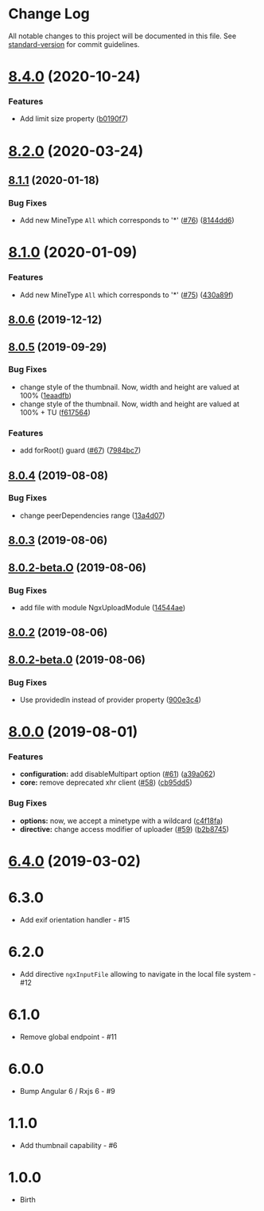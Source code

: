 # Change Log

All notable changes to this project will be documented in this file. See [standard-version](https://github.com/conventional-changelog/standard-version) for commit guidelines.

<a name="8.4.0"></a>
# [8.4.0](https://github.com/wKoza/ngx-upload/compare/v8.3.0...v8.4.0) (2020-10-24)


### Features

* Add limit size property ([b0190f7](https://github.com/wKoza/ngx-upload/commit/b0190f7))



<a name="8.2.0"></a>
# [8.2.0](https://github.com/wKoza/ngx-upload/compare/v8.1.1...v8.2.0) (2020-03-24)



<a name="8.1.1"></a>
## [8.1.1](https://github.com/wKoza/ngx-upload/compare/v8.1.0...v8.1.1) (2020-01-18)


### Bug Fixes

* Add new MineType `All` which corresponds to '*' ([#76](https://github.com/wKoza/ngx-upload/issues/76)) ([8144dd6](https://github.com/wKoza/ngx-upload/commit/8144dd6))



<a name="8.1.0"></a>
# [8.1.0](https://github.com/wKoza/ngx-upload/compare/v8.0.6...v8.1.0) (2020-01-09)


### Features

* Add new MineType `All` which corresponds to '*' ([#75](https://github.com/wKoza/ngx-upload/issues/75)) ([430a89f](https://github.com/wKoza/ngx-upload/commit/430a89f))



<a name="8.0.6"></a>
## [8.0.6](https://github.com/wKoza/ngx-upload/compare/v8.0.5...v8.0.6) (2019-12-12)



<a name="8.0.5"></a>
## [8.0.5](https://github.com/wKoza/ngx-upload/compare/v8.0.4...v8.0.5) (2019-09-29)


### Bug Fixes

* change style of the thumbnail. Now, width and height are valued at 100% ([1eaadfb](https://github.com/wKoza/ngx-upload/commit/1eaadfb))
* change style of the thumbnail. Now, width and height are valued at 100% + TU ([f617564](https://github.com/wKoza/ngx-upload/commit/f617564))


### Features

* add forRoot() guard ([#67](https://github.com/wKoza/ngx-upload/issues/67)) ([7984bc7](https://github.com/wKoza/ngx-upload/commit/7984bc7))



<a name="8.0.4"></a>
## [8.0.4](https://github.com/wKoza/ngx-upload/compare/v8.0.3...v8.0.4) (2019-08-08)


### Bug Fixes

* change peerDependencies range ([13a4d07](https://github.com/wKoza/ngx-upload/commit/13a4d07))



<a name="8.0.3"></a>
## [8.0.3](https://github.com/wKoza/ngx-upload/compare/v8.0.2...v8.0.3) (2019-08-06)



<a name="8.0.2-beta.O"></a>
## [8.0.2-beta.O](https://github.com/wKoza/ngx-upload/compare/v8.0.2...v8.0.2-beta.O) (2019-08-06)


### Bug Fixes

* add file with module NgxUploadModule ([14544ae](https://github.com/wKoza/ngx-upload/commit/14544ae))



<a name="8.0.2"></a>
## [8.0.2](https://github.com/wKoza/ngx-upload/compare/v8.0.2-beta.0...v8.0.2) (2019-08-06)



<a name="8.0.2-beta.0"></a>
## [8.0.2-beta.0](https://github.com/wKoza/ngx-upload/compare/v8.0.1...v8.0.2-beta.0) (2019-08-06)


### Bug Fixes

* Use providedIn instead of provider property ([900e3c4](https://github.com/wKoza/ngx-upload/commit/900e3c4))



<a name="8.0.0"></a>
# [8.0.0](https://github.com/wKoza/ngx-upload/compare/v8.0.0-beta.4...v8.0.0) (2019-08-01)


### Features

* **configuration:** add disableMultipart option ([#61](https://github.com/wKoza/ngx-upload/issues/61)) ([a39a062](https://github.com/wKoza/ngx-upload/commit/a39a062))
* **core:** remove deprecated xhr client ([#58](https://github.com/wKoza/ngx-upload/issues/58)) ([cb95dd5](https://github.com/wKoza/ngx-upload/commit/cb95dd5))

### Bug Fixes

* **options:** now, we accept a minetype with a wildcard ([c4f18fa](https://github.com/wKoza/ngx-upload/commit/c4f18fa))
* **directive:** change access modifier of uploader ([#59](https://github.com/wKoza/ngx-upload/issues/59)) ([b2b8745](https://github.com/wKoza/ngx-upload/commit/b2b8745))

<a name="6.4.0"></a>
# [6.4.0](https://github.com/wKoza/ngx-upload/compare/v6.3.0...v6.4.0) (2019-03-02)


# 6.3.0

* Add exif orientation handler - #15

# 6.2.0

* Add directive `ngxInputFile` allowing to navigate in the local file system - #12

# 6.1.0

* Remove global endpoint - #11

# 6.0.0

* Bump Angular 6 / Rxjs 6 - #9

# 1.1.0

* Add thumbnail capability - #6

# 1.0.0

* Birth

